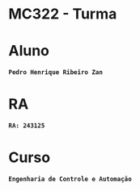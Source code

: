 # **MC322 - Turma <B>**

# **Aluno**
    Pedro Henrique Ribeiro Zan

# **RA**
    RA: 243125

# **Curso**
    Engenharia de Controle e Automação
